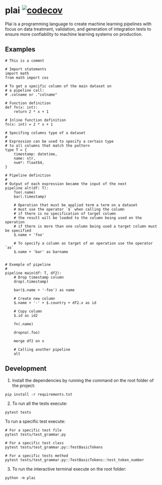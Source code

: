 # plai [![codecov](https://codecov.io/gh/matheusbsilva/plai/branch/development/graph/badge.svg?token=Z56KFD6WPY)](https://codecov.io/gh/matheusbsilva/plai)

Plai is a programming language to create machine learning pipelines 
with focus on data treatment, validation, and generation of integration tests to ensure more confiability to machine learning systems on production.

## Examples 

```
# This is a commnt

# Import statements
import math
from math import cos 

# To get a specific column of the main dataset on
# a pipeline call:
# .colname or ."colname"

# Function definition
def fn(x: int):
    return 2 * x + 1

# Inline function definition
fn(x: int) = 2 * x + 1

# Specifing columns type of a dataset
#
# Expression can be used to specify a certain type
# to all columns that match the pattern
type T = {
    timestamp: datetime,
    name: str,
    num*: float64,    
}

# Pipeline definition
# 
# Output of each expression became the input of the next
pipeline alt(df: T):
    foo(.name)
    bar(.timestamp)

    # Operation that must be applied term a term on a dataset
    # must use the operator `$` when calling the column
    # if there is no specification of target column 
    # the result will be loaded to the column being used on the operation
    # if there is more than one column being used a target column must be specified
    $.name + 'foo'

    # To specify a column as target of an operation use the operator `as`
    $.name + 'bar' as barname


# Exemple of pipeline
#
pipeline main(df: T, df2): 
    # Drop timestamp column
    drop(.timestamp)         

    bar($.name + '-foo') as name

    # Create new column 
    $.name + '-' + $.country + df2.x as id
    
    # Copy column
    $.id as id2
    
    fn(.name)

    dropna(.foo)

    merge df2 on x

    # Calling another pipeline
    alt
```

## Development 

1. Install the dependencies by running the command on the root folder of the project:
```
pip install -r requirements.txt
```

2. To run all the tests execute:
```
pytest tests
```

To run a specific test execute:
```
# For a specific test file
pytest tests/test_grammar.py

# For a specific test class
pytest tests/test_grammar.py::TestBasicTokens

# For a specific tests method
pytest tests/test_grammar.py::TestBasicTokens::test_token_number
```

3. To run the interactive terminal execute on the root folder:
```
python -m plai
```